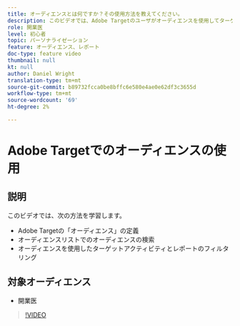 ```yaml
---
title: オーディエンスとは何ですか？その使用方法を教えてください。
description: このビデオでは、Adobe Targetのユーザがオーディエンスを使用してターゲットアクティビティやレポートのフィルタリングを行う方法を紹介します。
role: 開業医
level: 初心者
topic: パーソナライゼーション
feature: オーディエンス、レポート
doc-type: feature video
thumbnail: null
kt: null
author: Daniel Wright
translation-type: tm+mt
source-git-commit: b89732fcca0be8bffc6e580e4ae0e62df3c3655d
workflow-type: tm+mt
source-wordcount: '69'
ht-degree: 2%

---
```



# Adobe Targetでのオーディエンスの使用

## 説明

このビデオでは、次の方法を学習します。

* Adobe Targetの「オーディエンス」の定義
* オーディエンスリストでのオーディエンスの検索
* オーディエンスを使用したターゲットアクティビティとレポートのフィルタリング

## 対象オーディエンス

* 開業医

>[!VIDEO](https://video.tv.adobe.com/v/17398/?quality=12)
